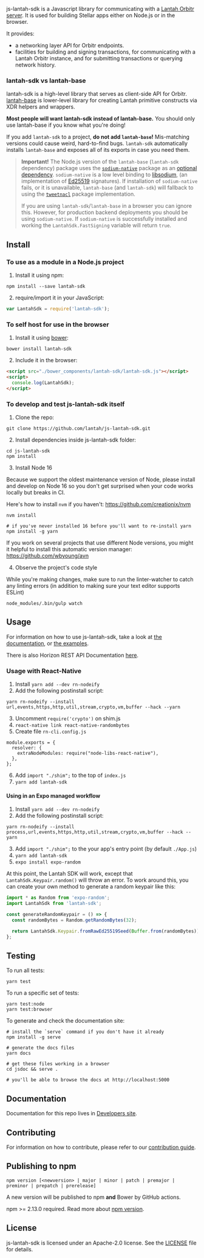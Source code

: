 js-lantah-sdk is a Javascript library for communicating with a
[Lantah Orbitr server](https://github.com/lantah/go/tree/master/services/orbitr).
It is used for building Stellar apps either on Node.js or in the browser.

It provides:

- a networking layer API for Orbitr endpoints.
- facilities for building and signing transactions, for communicating with a
  Lantah Orbitr instance, and for submitting transactions or querying network
  history.

### lantah-sdk vs lantah-base

lantah-sdk is a high-level library that serves as client-side API for Orbitr.
[lantah-base](https://github.com/lantah/js-lantah-base) is lower-level
library for creating Lantah primitive constructs via XDR helpers and wrappers.

**Most people will want lantah-sdk instead of lantah-base.** You should only
use lantah-base if you know what you're doing!

If you add `lantah-sdk` to a project, **do not add `lantah-base`!** Mis-matching
versions could cause weird, hard-to-find bugs. `lantah-sdk` automatically
installs `lantah-base` and exposes all of its exports in case you need them.

> **Important!** The Node.js version of the `lantah-base` (`lantah-sdk` dependency) package
> uses the [`sodium-native`](https://www.npmjs.com/package/sodium-native) package as
> an [optional dependency](https://docs.npmjs.com/files/package.json#optionaldependencies). `sodium-native` is
> a low level binding to [libsodium](https://github.com/jedisct1/libsodium),
> (an implementation of [Ed25519](https://ed25519.cr.yp.to/) signatures).
> If installation of `sodium-native` fails, or it is unavailable, `lantah-base` (and `lantah-sdk`) will
> fallback to using the [`tweetnacl`](https://www.npmjs.com/package/tweetnacl) package implementation.
>
> If you are using `lantah-sdk`/`lantah-base` in a browser you can ignore
> this. However, for production backend deployments you should be
> using `sodium-native`. If `sodium-native` is successfully installed and working the
> `LantahSdk.FastSigning` variable will return `true`.


## Install

### To use as a module in a Node.js project

1. Install it using npm:

```shell
npm install --save lantah-sdk
```

2. require/import it in your JavaScript:

```js
var LantahSdk = require('lantah-sdk');
```

### To self host for use in the browser

1. Install it using [bower](http://bower.io):

```shell
bower install lantah-sdk
```

2. Include it in the browser:

```html
<script src="./bower_components/lantah-sdk/lantah-sdk.js"></script>
<script>
  console.log(LantahSdk);
</script>
```

### To develop and test js-lantah-sdk itself

1. Clone the repo:

```shell
git clone https://github.com/lantah/js-lantah-sdk.git
```

2. Install dependencies inside js-lantah-sdk folder:

```shell
cd js-lantah-sdk
npm install
```

3. Install Node 16

Because we support the oldest maintenance version of Node, please install and develop on Node 16 so you don't get surprised when your code works locally but breaks in CI.

Here's how to install `nvm` if you haven't: https://github.com/creationix/nvm

```shell
nvm install

# if you've never installed 16 before you'll want to re-install yarn
npm install -g yarn
```

If you work on several projects that use different Node versions, you might it
helpful to install this automatic version manager:
https://github.com/wbyoung/avn

4. Observe the project's code style

While you're making changes, make sure to run the linter-watcher to catch any
   linting errors (in addition to making sure your text editor supports ESLint)

```shell
node_modules/.bin/gulp watch
```


## Usage

For information on how to use js-lantah-sdk, take a look at [the
documentation](https://stellar.github.io/js-stellar-sdk/), or [the
examples](https://github.com/lantah/js-lantah-sdk/tree/master/docs/reference).

There is also Horizon REST API Documentation
[here](https://developers.stellar.org/api/introduction/).

### Usage with React-Native

1. Install `yarn add --dev rn-nodeify`
2. Add the following postinstall script:
```
yarn rn-nodeify --install url,events,https,http,util,stream,crypto,vm,buffer --hack --yarn
```
3. Uncomment `require('crypto')` on shim.js
4. `react-native link react-native-randombytes`
5. Create file `rn-cli.config.js`
```
module.exports = {
  resolver: {
    extraNodeModules: require("node-libs-react-native"),
  },
};
```
6. Add `import "./shim";` to the top of `index.js`
7. `yarn add lantah-sdk`

#### Using in an Expo managed workflow

1. Install `yarn add --dev rn-nodeify`
2. Add the following postinstall script:
```
yarn rn-nodeify --install process,url,events,https,http,util,stream,crypto,vm,buffer --hack --yarn
```
3. Add `import "./shim";` to the your app's entry point (by default `./App.js`)
4. `yarn add lantah-sdk`
5. `expo install expo-random`

At this point, the Lantah SDK will work, except that `LantahSdk.Keypair.random()` will throw an error. To work around this, you can create your own method to generate a random keypair like this:

```javascript
import * as Random from 'expo-random';
import LantahSdk from 'lantah-sdk';

const generateRandomKeypair = () => {
  const randomBytes = Random.getRandomBytes(32);

  return LantahSdk.Keypair.fromRawEd25519Seed(Buffer.from(randomBytes));
};
```

## Testing

To run all tests:

```shell
yarn test
```

To run a specific set of tests:

```shell
yarn test:node
yarn test:browser
```

To generate and check the documentation site:

```shell
# install the `serve` command if you don't have it already
npm install -g serve

# generate the docs files
yarn docs

# get these files working in a browser
cd jsdoc && serve .

# you'll be able to browse the docs at http://localhost:5000
```

## Documentation

Documentation for this repo lives in
[Developers site](https://github.com/lantah/js-lantah-sdk/blob/master/docs/reference/readme.md).

## Contributing

For information on how to contribute, please refer to our
[contribution guide](https://github.com/lantah/js-lantah-sdk/blob/master/CONTRIBUTING.md).

## Publishing to npm

```
npm version [<newversion> | major | minor | patch | premajor | preminor | prepatch | prerelease]
```

A new version will be published to npm **and** Bower by GitHub actions.

npm >= 2.13.0 required. Read more about
[npm version](https://docs.npmjs.com/cli/version).

## License

js-lantah-sdk is licensed under an Apache-2.0 license. See the
[LICENSE](https://github.com/lantah/js-lantah-sdk/blob/master/LICENSE) file
for details.
